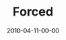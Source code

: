 ---
layout: message
category: message
series: "Force Feed"
title: "Forced"
date: 2010-04-11-00-00
message_id: 614
sc-permalink-url: "http://soundcloud.com/crdschurch/forced"
audio: "http://s3.amazonaws.com/crossroads-media/messages/audio/ForceFeed1.mp3"
audio-duration: "38:49"
description: "Brian Wells talks about how media impacts our life."
video: "http://s3.amazonaws.com/crossroads-media/messages/video/ForceFeed1.mp4"
video-duration: "38:49"
yt-video-id: "Y6Lu9jzZEHA"
video-image: "http://s3.amazonaws.com/crossroads-media/images/ForceFeed1-still-1.jpg"
program: "http://s3.amazonaws.com/crossroads-media/documents/04_10-11_10Program.pdf"
tag: 
 - wells
 - movie
 - media
explicit: false
---